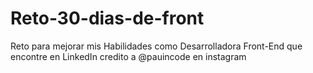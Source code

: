 # Reto-30-dias-de-front
Reto para mejorar mis Habilidades como Desarrolladora Front-End que encontre en LinkedIn credito a @pauincode en instagram

